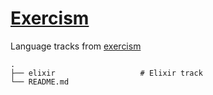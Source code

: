 # [Exercism](https://exercism.io/)

Language tracks from [exercism](https://exercism.io/)

    .
    ├── elixir                   # Elixir track
    └── README.md
